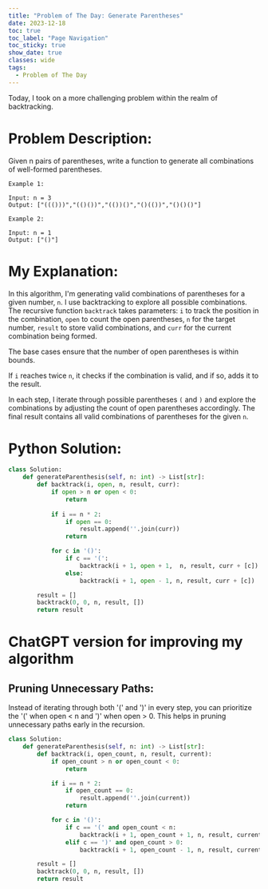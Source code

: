 ```yaml
---
title: "Problem of The Day: Generate Parentheses"
date: 2023-12-18
toc: true
toc_label: "Page Navigation"
toc_sticky: true
show_date: true
classes: wide
tags:
  - Problem of The Day
---
```

Today, I took on a more challenging problem within the realm of backtracking.

# Problem Description:
Given n pairs of parentheses, write a function to generate all combinations of well-formed parentheses.
```
Example 1:

Input: n = 3
Output: ["((()))","(()())","(())()","()(())","()()()"]

Example 2:

Input: n = 1
Output: ["()"]
```

# My Explanation:
In this algorithm, I'm generating valid combinations of parentheses for a given number, `n`. I use backtracking to explore all possible combinations. The recursive function `backtrack` takes parameters: `i` to track the position in the combination, `open` to count the open parentheses, `n` for the target number, `result` to store valid combinations, and `curr` for the current combination being formed. 

The base cases ensure that the number of open parentheses is within bounds. 

If `i` reaches twice `n`, it checks if the combination is valid, and if so, adds it to the result. 

In each step, I iterate through possible parentheses `(` and `)` and explore the combinations by adjusting the count of open parentheses accordingly. The final result contains all valid combinations of parentheses for the given `n`.

# Python Solution:
```python
class Solution:
    def generateParenthesis(self, n: int) -> List[str]:
        def backtrack(i, open, n, result, curr):
            if open > n or open < 0:
                return
            
            if i == n * 2:
                if open == 0:
                    result.append(''.join(curr))
                return

            for c in '()':
                if c == '(':
                    backtrack(i + 1, open + 1,  n, result, curr + [c])
                else:
                    backtrack(i + 1, open - 1, n, result, curr + [c])

        result = []
        backtrack(0, 0, n, result, [])
        return result
```

# ChatGPT version for improving my algorithm
## Pruning Unnecessary Paths:

Instead of iterating through both '(' and ')' in every step, you can prioritize the '(' when open < n and ')' when open > 0. This helps in pruning unnecessary paths early in the recursion.
```python
class Solution:
    def generateParenthesis(self, n: int) -> List[str]:
        def backtrack(i, open_count, n, result, current):
            if open_count > n or open_count < 0:
                return

            if i == n * 2:
                if open_count == 0:
                    result.append(''.join(current))
                return

            for c in '()':
                if c == '(' and open_count < n:
                    backtrack(i + 1, open_count + 1, n, result, current + [c])
                elif c == ')' and open_count > 0:
                    backtrack(i + 1, open_count - 1, n, result, current + [c])

        result = []
        backtrack(0, 0, n, result, [])
        return result

```